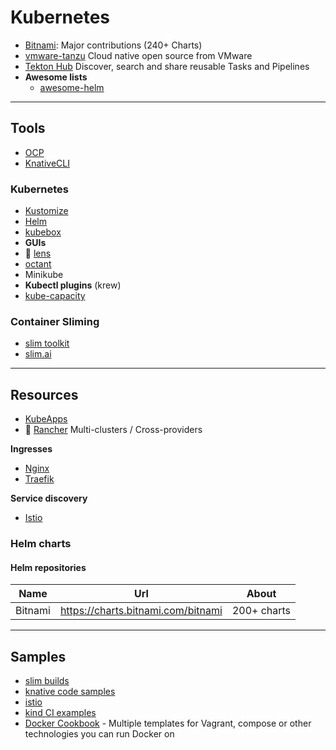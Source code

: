 # Kubernetes


- [Bitnami](https://github.com/orgs/bitnami/repositories): Major contributions (240+ Charts)
- [vmware-tanzu](https://github.com/vmware-tanzu) Cloud native open source from VMware
- [Tekton Hub](https://hub.tekton.dev/) Discover, search and share reusable Tasks and Pipelines
- **Awesome lists**
  - [awesome-helm](https://github.com/cdwv/awesome-helm)

------------------------------------------------------------------------

## Tools

- [OCP](https://gitlab.com/redhatdemocentral/ocp-install-demo)
- [KnativeCLI](https://knative.dev)

### Kubernetes

- [Kustomize]()
- [Helm]()
- [kubebox](https://github.com/astefanutti/kubebox)
- **GUIs**
- 🌟 [lens](https://k8slens.dev/)
- [octant](https://octant.dev/)
- Minikube
- **Kubectl plugins** (krew)
- [kube-capacity](https://github.com/robscott/kube-capacity)

### Container Sliming

- [slim toolkit](https://slimtoolkit.org/)
- [slim.ai](https://www.slim.ai/)

------------------------------------------------------------------------

## Resources

- [KubeApps](https://github.com/vmware-tanzu/kubeapps)
- 🌟 [Rancher]() Multi-clusters / Cross-providers

**Ingresses**

- [Nginx]()
- [Traefik]()

**Service discovery**

- [Istio]()

### Helm charts

#### Helm repositories

| Name    | Url                                | About       |
| ------- | ---------------------------------- | ----------- |
| Bitnami | <https://charts.bitnami.com/bitnami> | 200+ charts |




------------------------------------------------------------------------

## Samples

- [slim builds](https://github.com/slimtoolkit/examples)
- [knative code samples](https://github.com/knative/docs/tree/main/code-samples)
- [istio](https://istio.io/latest/docs/examples/)
- [kind CI examples](https://github.com/kind-ci/examples)
- [Docker Cookbook](https://github.com/how2dock/docbook/blob/master/README.md) - Multiple templates for Vagrant, compose or other technologies you can run Docker on
